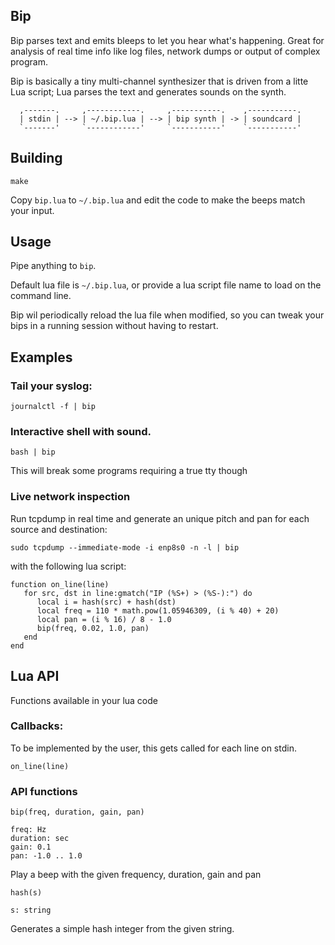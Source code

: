 
## Bip

Bip parses text and emits bleeps to let you hear what's happening. Great for analysis of
real time info like log files, network dumps or output of complex program.

Bip is basically a tiny multi-channel synthesizer that is driven from a
litte Lua script; Lua parses the text and generates sounds on the synth.

```
  ,-------.     ,------------.     ,-----------.    ,-----------.
  | stdin | --> | ~/.bip.lua | --> | bip synth | -> | soundcard |
  `-------'     `------------'     `-----------'    `-----------'
```


## Building

```
make
```

Copy `bip.lua` to `~/.bip.lua` and edit the code to make the beeps match your input.


## Usage

Pipe anything to `bip`.

Default lua file is `~/.bip.lua`, or provide a lua script file name to load on
the command line.

Bip wil periodically reload the lua file when modified, so you can tweak your bips in
a running session without having to restart.


## Examples

### Tail your syslog:

```
journalctl -f | bip
```

### Interactive shell with sound. 

```
bash | bip
```

This will break some programs requiring a true tty though


### Live network inspection

Run tcpdump in real time and generate an unique pitch and pan for each source
and destination:

```
sudo tcpdump --immediate-mode -i enp8s0 -n -l | bip
```

with the following lua script:

```
function on_line(line)
   for src, dst in line:gmatch("IP (%S+) > (%S-):") do
      local i = hash(src) + hash(dst)
      local freq = 110 * math.pow(1.05946309, (i % 40) + 20)
      local pan = (i % 16) / 8 - 1.0
      bip(freq, 0.02, 1.0, pan)
   end
end
```

## Lua API

Functions available in your lua code

### Callbacks:

To be implemented by the user, this gets called for each line on stdin.

```on_line(line)```


### API functions


```
bip(freq, duration, gain, pan)

freq: Hz
duration: sec
gain: 0.1
pan: -1.0 .. 1.0
```

Play a beep with the given frequency, duration, gain and pan


```
hash(s)

s: string
```

Generates a simple hash integer from the given string.

